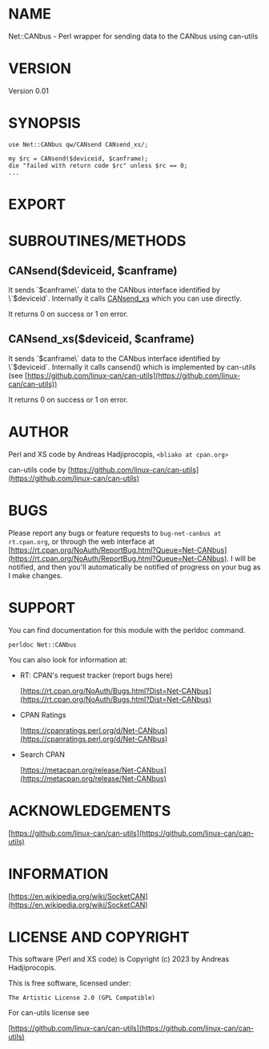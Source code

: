 # NAME

Net::CANbus - Perl wrapper for sending data to the CANbus using can-utils

# VERSION

Version 0.01

# SYNOPSIS

    use Net::CANbus qw/CANsend CANsend_xs/;

    my $rc = CANsend($deviceid, $canframe);
    die "failed with return code $rc" unless $rc == 0;
    ...

# EXPORT

# SUBROUTINES/METHODS

## CANsend($deviceid, $canframe)

It sends \`$canframe\` data to the CANbus
interface identified by \`$deviceid\`.
Internally it calls [CANsend\_xs](https://metacpan.org/pod/CANsend_xs)
which you can use directly.

It returns 0 on success or 1 on error.

## CANsend\_xs($deviceid, $canframe)

It sends \`$canframe\` data to the CANbus
interface identified by \`$deviceid\`.
Internally it calls cansend() which is
implemented by can-utils (see [https://github.com/linux-can/can-utils](https://github.com/linux-can/can-utils))

It returns 0 on success or 1 on error.

# AUTHOR

Perl and XS code by Andreas Hadjiprocopis, `<bliako at cpan.org>`

can-utils code by [https://github.com/linux-can/can-utils](https://github.com/linux-can/can-utils)

# BUGS

Please report any bugs or feature requests to `bug-net-canbus at rt.cpan.org`, or through
the web interface at [https://rt.cpan.org/NoAuth/ReportBug.html?Queue=Net-CANbus](https://rt.cpan.org/NoAuth/ReportBug.html?Queue=Net-CANbus).  I will be notified, and then you'll
automatically be notified of progress on your bug as I make changes.

# SUPPORT

You can find documentation for this module with the perldoc command.

    perldoc Net::CANbus

You can also look for information at:

- RT: CPAN's request tracker (report bugs here)

    [https://rt.cpan.org/NoAuth/Bugs.html?Dist=Net-CANbus](https://rt.cpan.org/NoAuth/Bugs.html?Dist=Net-CANbus)

- CPAN Ratings

    [https://cpanratings.perl.org/d/Net-CANbus](https://cpanratings.perl.org/d/Net-CANbus)

- Search CPAN

    [https://metacpan.org/release/Net-CANbus](https://metacpan.org/release/Net-CANbus)

# ACKNOWLEDGEMENTS

[https://github.com/linux-can/can-utils](https://github.com/linux-can/can-utils)

# INFORMATION

[https://en.wikipedia.org/wiki/SocketCAN](https://en.wikipedia.org/wiki/SocketCAN)

# LICENSE AND COPYRIGHT

This software (Perl and XS code)
is Copyright (c) 2023 by Andreas Hadjiprocopis.

This is free software, licensed under:

    The Artistic License 2.0 (GPL Compatible)

For can-utils license see

[https://github.com/linux-can/can-utils](https://github.com/linux-can/can-utils)
